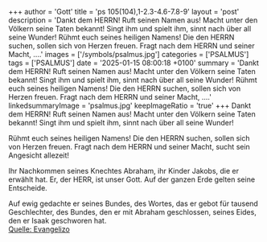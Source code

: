 +++
author = 'Gott'
title = 'ps 105(104),1-2.3-4.6-7.8-9'
layout = 'post'
description = 'Dankt dem HERRN! Ruft seinen Namen aus!  Macht unter den Völkern seine Taten bekannt! Singt ihm und spielt ihm,  sinnt nach über all seine Wunder!  Rühmt euch seines heiligen Namens!  Die den HERRN suchen, sollen sich von Herzen freuen. Fragt nach dem HERRN und seiner Macht,  ....'
images = ['/symbols/psalmus.jpg']
categories = ['PSALMUS']
tags = ['PSALMUS']
date = '2025-01-15 08:00:18 +0100'
summary = 'Dankt dem HERRN! Ruft seinen Namen aus!  Macht unter den Völkern seine Taten bekannt! Singt ihm und spielt ihm,  sinnt nach über all seine Wunder!  Rühmt euch seines heiligen Namens!  Die den HERRN suchen, sollen sich von Herzen freuen. Fragt nach dem HERRN und seiner Macht,  ....'
linkedsummaryImage = 'psalmus.jpg'
keepImageRatio = 'true'
+++
Dankt dem HERRN! Ruft seinen Namen aus! 
Macht unter den Völkern seine Taten bekannt!
Singt ihm und spielt ihm, 
sinnt nach über all seine Wunder!

Rühmt euch seines heiligen Namens! 
Die den HERRN suchen, sollen sich von Herzen freuen.
Fragt nach dem HERRN und seiner Macht, 
sucht sein Angesicht allezeit!

Ihr Nachkommen seines Knechtes Abraham, 
ihr Kinder Jakobs, die er erwählt hat.<!--more-->
Er, der HERR, ist unser Gott. 
Auf der ganzen Erde gelten seine Entscheide.

Auf ewig gedachte er seines Bundes, 
des Wortes, das er gebot für tausend Geschlechter,
des Bundes, den er mit Abraham geschlossen, 
seines Eides, den er Isaak geschworen hat.<br> [Quelle: Evangelizo](https://evangeliumtagfuertag.org/DE/gospel)